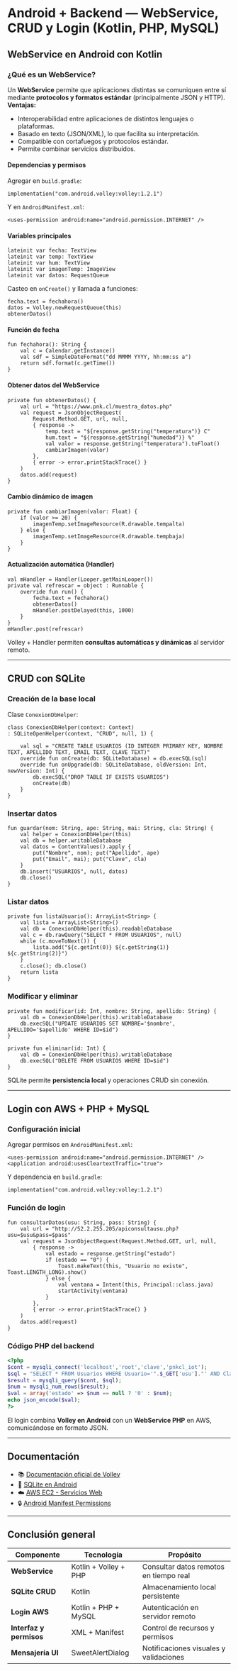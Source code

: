 # Android + Backend — WebService, CRUD y Login (Kotlin, PHP, MySQL)

## WebService en Android con Kotlin
### ¿Qué es un WebService?
Un **WebService** permite que aplicaciones distintas se comuniquen entre sí mediante **protocolos y formatos estándar** (principalmente JSON y HTTP).  
**Ventajas:**
- Interoperabilidad entre aplicaciones de distintos lenguajes o plataformas.  
- Basado en texto (JSON/XML), lo que facilita su interpretación.  
- Compatible con cortafuegos y protocolos estándar.  
- Permite combinar servicios distribuidos.  
#### Dependencias y permisos
Agregar en `build.gradle`:
```
implementation("com.android.volley:volley:1.2.1")
```
Y en `AndroidManifest.xml`:
```
<uses-permission android:name="android.permission.INTERNET" />
```

#### Variables principales
```
lateinit var fecha: TextView
lateinit var temp: TextView
lateinit var hum: TextView
lateinit var imagenTemp: ImageView
lateinit var datos: RequestQueue
```
Casteo en `onCreate()` y llamada a funciones:
```
fecha.text = fechahora()
datos = Volley.newRequestQueue(this)
obtenerDatos()
```

#### Función de fecha
```
fun fechahora(): String {
    val c = Calendar.getInstance()
    val sdf = SimpleDateFormat("dd MMMM YYYY, hh:mm:ss a")
    return sdf.format(c.getTime())
}
```

#### Obtener datos del WebService
```
private fun obtenerDatos() {
    val url = "https://www.pnk.cl/muestra_datos.php"
    val request = JsonObjectRequest(
        Request.Method.GET, url, null,
        { response ->
            temp.text = "${response.getString("temperatura")} C"
            hum.text = "${response.getString("humedad")} %"
            val valor = response.getString("temperatura").toFloat()
            cambiarImagen(valor)
        },
        { error -> error.printStackTrace() }
    )
    datos.add(request)
}
```

#### Cambio dinámico de imagen
```
private fun cambiarImagen(valor: Float) {
    if (valor >= 20) {
        imagenTemp.setImageResource(R.drawable.tempalta)
    } else {
        imagenTemp.setImageResource(R.drawable.tempbaja)
    }
}
```

#### Actualización automática (Handler)
```
val mHandler = Handler(Looper.getMainLooper())
private val refrescar = object : Runnable {
    override fun run() {
        fecha.text = fechahora()
        obtenerDatos()
        mHandler.postDelayed(this, 1000)
    }
}
mHandler.post(refrescar)
```

Volley + Handler permiten **consultas automáticas y dinámicas** al servidor remoto.

---

## CRUD con SQLite
### Creación de la base local
Clase `ConexionDbHelper`:
```
class ConexionDbHelper(context: Context)
: SQLiteOpenHelper(context, "CRUD", null, 1) {

    val sql = "CREATE TABLE USUARIOS (ID INTEGER PRIMARY KEY, NOMBRE TEXT, APELLIDO TEXT, EMAIL TEXT, CLAVE TEXT)"
    override fun onCreate(db: SQLiteDatabase) = db.execSQL(sql)
    override fun onUpgrade(db: SQLiteDatabase, oldVersion: Int, newVersion: Int) {
        db.execSQL("DROP TABLE IF EXISTS USUARIOS")
        onCreate(db)
    }
}
```

### Insertar datos
```
fun guardar(nom: String, ape: String, mai: String, cla: String) {
    val helper = ConexionDbHelper(this)
    val db = helper.writableDatabase
    val datos = ContentValues().apply {
        put("Nombre", nom); put("Apellido", ape)
        put("Email", mai); put("Clave", cla)
    }
    db.insert("USUARIOS", null, datos)
    db.close()
}
```

### Listar datos
```
private fun listaUsuario(): ArrayList<String> {
    val lista = ArrayList<String>()
    val db = ConexionDbHelper(this).readableDatabase
    val c = db.rawQuery("SELECT * FROM USUARIOS", null)
    while (c.moveToNext()) {
        lista.add("${c.getInt(0)} ${c.getString(1)} ${c.getString(2)}")
    }
    c.close(); db.close()
    return lista
}
```

### Modificar y eliminar
```
private fun modificar(id: Int, nombre: String, apellido: String) {
    val db = ConexionDbHelper(this).writableDatabase
    db.execSQL("UPDATE USUARIOS SET NOMBRE='$nombre', APELLIDO='$apellido' WHERE ID=$id")
}

private fun eliminar(id: Int) {
    val db = ConexionDbHelper(this).writableDatabase
    db.execSQL("DELETE FROM USUARIOS WHERE ID=$id")
}
```

 SQLite permite **persistencia local** y operaciones CRUD sin conexión.

---

## Login con AWS + PHP + MySQL
### Configuración inicial
Agregar permisos en `AndroidManifest.xml`:
```
<uses-permission android:name="android.permission.INTERNET" />
<application android:usesCleartextTraffic="true">
```

Y dependencia en `build.gradle`:
```
implementation("com.android.volley:volley:1.2.1")
```

### Función de login
```
fun consultarDatos(usu: String, pass: String) {
    val url = "http://52.2.255.205/apiconsultausu.php?usu=$usu&pass=$pass"
    val request = JsonObjectRequest(Request.Method.GET, url, null,
        { response ->
            val estado = response.getString("estado")
            if (estado == "0") {
                Toast.makeText(this, "Usuario no existe", Toast.LENGTH_LONG).show()
            } else {
                val ventana = Intent(this, Principal::class.java)
                startActivity(ventana)
            }
        },
        { error -> error.printStackTrace() }
    )
    datos.add(request)
}
```

### Código PHP del backend
```php
<?php
$cont = mysqli_connect('localhost','root','clave','pnkcl_iot');
$sql = "SELECT * FROM Usuarios WHERE Usuario='".$_GET['usu']."' AND Clave='".$_GET['pass']."'";
$result = mysqli_query($cont, $sql);
$num = mysqli_num_rows($result);
$val = array('estado' => $num == null ? '0' : $num);
echo json_encode($val);
?>
```

 El login combina **Volley en Android** con un **WebService PHP** en AWS, comunicándose en formato JSON.

---

## Documentación
- 📚 [Documentación oficial de Volley](https://developer.android.com/training/volley)
- 💾 [SQLite en Android](https://developer.android.com/training/data-storage/sqlite)
- ☁️ [AWS EC2 - Servicios Web](https://aws.amazon.com/ec2/)
- 🔒 [Android Manifest Permissions](https://developer.android.com/guide/topics/manifest/manifest-intro)

---

## Conclusión general
| Componente              | Tecnología            | Propósito                              |
| ----------------------- | --------------------- | -------------------------------------- |
| **WebService**          | Kotlin + Volley + PHP | Consultar datos remotos en tiempo real |
| **SQLite CRUD**         | Kotlin                | Almacenamiento local persistente       |
| **Login AWS**           | Kotlin + PHP + MySQL  | Autenticación en servidor remoto       |
| **Interfaz y permisos** | XML + Manifest        | Control de recursos y permisos         |
| **Mensajería UI**       | SweetAlertDialog      | Notificaciones visuales y validaciones |

